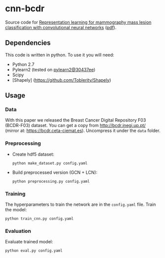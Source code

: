 # cnn-bcdr

Source code for [Representation learning for mammography mass lesion classification with convolutional neural networks](http://www.sciencedirect.com/science/article/pii/S0169260715300110) ([pdf](https://www.researchgate.net/profile/John_Arevalo/publication/289585420_Representation_learning_for_mammography_mass_lesion_classification_with_convolutional_neural_networks/links/570ec9bc08aee328dd654afe.pdf)). 

## Dependencies

This code is written in python. To use it you will need:

* Python 2.7
* Pylearn2 (tested on [pylearn2@30437ee](https://github.com/lisa-lab/pylearn2/tree/30437ee))
* Scipy
* [Shapely] (https://github.com/Toblerity/Shapely)

## Usage

### Data

With this paper we released the Breast Cancer Digital Repository F03 (BCDR-F03) dataset. You can get a copy from http://bcdr.inegi.up.pt/ (mirror at: https://bcdr.ceta-ciemat.es). Uncompress it under the `data` folder.

### Preprocessing
  * Create hdf5 dataset:

    ```
    python make_dataset.py config.yaml
    ```
  * Build preprocessed version (GCN + LCN):

    ```
    python preprocessing.py config.yaml
    ```
### Training
The hyperparameters to train the network are in the `config.yaml` file. Train the model:

```
python train_cnn.py config.yaml
```

### Evaluation
Evaluate trained model:

```
python eval.py config.yaml
```
